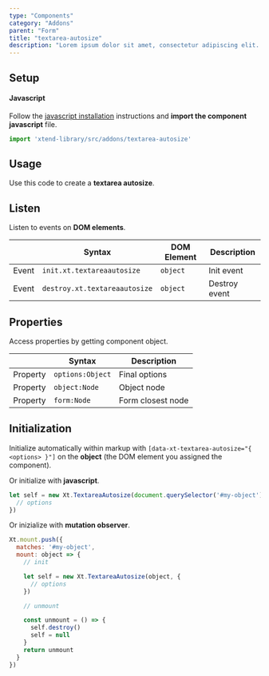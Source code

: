 ```yaml
---
type: "Components"
category: "Addons"
parent: "Form"
title: "textarea-autosize"
description: "Lorem ipsum dolor sit amet, consectetur adipiscing elit. Nunc tempus laoreet leo sit amet iaculis."
---
```


## Setup

#### Javascript

Follow the [javascript installation](/introduction/getting-started/setup#javascript-installation) instructions and **import the component javascript** file.

```jsx
import 'xtend-library/src/addons/textarea-autosize'
```

## Usage

Use this code to create a **textarea autosize**.

<demo>
  <demovanilla src="vanilla/components/addons/textarea-autosize">
  </demovanilla>
</demo>

## Listen

Listen to events on **DOM elements**.

<div class="table-scroll">

|                         | Syntax                                    | DOM Element                    | Description                   |
| ----------------------- | ----------------------------------------- | ----------------------------- | ----------------------------- |
| Event                   | `init.xt.textareaautosize`           | `object` | Init event             |
| Event                   | `destroy.xt.textareaautosize`           | `object` | Destroy event             |

</div>

## Properties

Access properties by getting component object.

<div class="table-scroll">

|                         | Syntax                                   | Description                   |
| ----------------------- | ---------------------------------------- | ----------------------------- |
| Property                   | `options:Object`       | Final options             |
| Property                   | `object:Node`       | Object node             |
| Property                   | `form:Node`       | Form closest node             |

</div>

## Initialization

Initialize automatically within markup with `[data-xt-textarea-autosize="{ <options> }"]` on the **object** (the DOM element you assigned the component).

Or initialize with **javascript**.

```js
let self = new Xt.TextareaAutosize(document.querySelector('#my-object'), {
  // options
})
```

Or inizialize with **mutation observer**.

```js
Xt.mount.push({
  matches: '#my-object',
  mount: object => {
    // init

    let self = new Xt.TextareaAutosize(object, {
      // options
    })

    // unmount

    const unmount = () => {
      self.destroy()
      self = null
    }
    return unmount
  }
})
```
